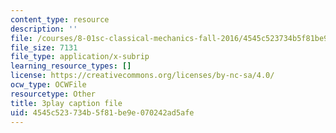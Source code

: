 ```yaml
---
content_type: resource
description: ''
file: /courses/8-01sc-classical-mechanics-fall-2016/4545c523734b5f81be9e070242ad5afe_S9_Oe51XkVY.vtt
file_size: 7131
file_type: application/x-subrip
learning_resource_types: []
license: https://creativecommons.org/licenses/by-nc-sa/4.0/
ocw_type: OCWFile
resourcetype: Other
title: 3play caption file
uid: 4545c523-734b-5f81-be9e-070242ad5afe
---
```

